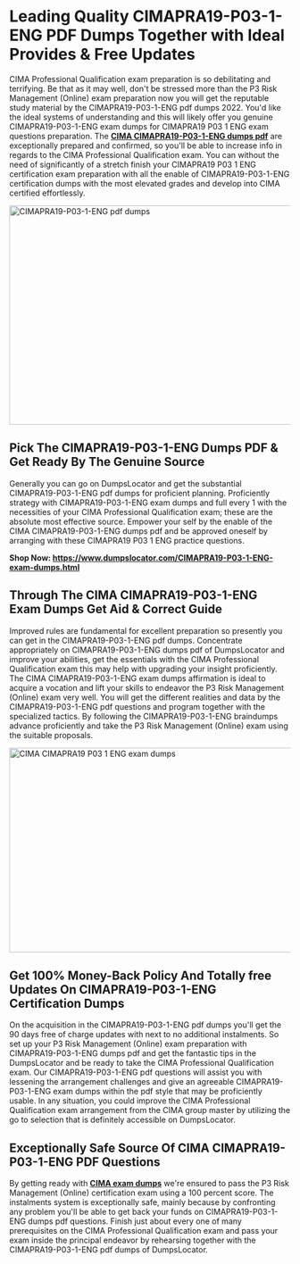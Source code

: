 <h1><strong>Leading Quality CIMAPRA19-P03-1-ENG PDF Dumps Together with Ideal Provides &amp; Free Updates</strong></h1>
<p>CIMA Professional Qualification exam preparation is so debilitating and terrifying. Be that as it may well, don't be stressed more than the P3 Risk Management (Online) exam preparation now you will get the reputable study material by the CIMAPRA19-P03-1-ENG pdf dumps 2022. You'd like the ideal systems of understanding and this will likely offer you genuine CIMAPRA19-P03-1-ENG exam dumps for CIMAPRA19 P03 1 ENG exam questions preparation. The <strong><a href="https://www.dumpslocator.com/CIMAPRA19-P03-1-ENG-exam-dumps.html">CIMA CIMAPRA19-P03-1-ENG dumps pdf</a></strong> are exceptionally prepared and confirmed, so you'll be able to increase info in regards to the CIMA Professional Qualification exam. You can without the need of significantly of a stretch finish your CIMAPRA19 P03 1 ENG certification exam preparation with all the enable of CIMAPRA19-P03-1-ENG certification dumps with the most elevated grades and develop into CIMA certified effortlessly.</p>
<p><img src="https://i.ibb.co/SKhFh8d/Pastel-Purple-Computer-UI-Class-Syllabus-Education-Presentation.png" alt="CIMAPRA19-P03-1-ENG pdf dumps" width="700" height="393" /></p>
<h2><strong>Pick The CIMAPRA19-P03-1-ENG Dumps PDF &amp; Get Ready By The Genuine Source</strong></h2>
<p>Generally you can go on DumpsLocator and get the substantial CIMAPRA19-P03-1-ENG pdf dumps for proficient planning. Proficiently strategy with CIMAPRA19-P03-1-ENG exam dumps and full every 1 with the necessities of your CIMA Professional Qualification exam; these are the absolute most effective source. Empower your self by the enable of the CIMA CIMAPRA19-P03-1-ENG dumps pdf and be approved oneself by arranging with these CIMAPRA19 P03 1 ENG practice questions.</p>
<p><strong>Shop Now: <a href="https://www.dumpslocator.com/CIMAPRA19-P03-1-ENG-exam-dumps.html">https://www.dumpslocator.com/CIMAPRA19-P03-1-ENG-exam-dumps.html</a></strong></p>
<h2><strong>Through The CIMA CIMAPRA19-P03-1-ENG Exam Dumps Get Aid &amp; Correct Guide</strong></h2>
<p>Improved rules are fundamental for excellent preparation so presently you can get in the CIMAPRA19-P03-1-ENG pdf dumps. Concentrate appropriately on CIMAPRA19-P03-1-ENG dumps pdf of DumpsLocator and improve your abilities, get the essentials with the CIMA Professional Qualification exam this may help with upgrading your insight proficiently. The CIMA CIMAPRA19-P03-1-ENG exam dumps affirmation is ideal to acquire a vocation and lift your skills to endeavor the P3 Risk Management (Online) exam very well. You will get the different realities and data by the CIMAPRA19-P03-1-ENG pdf questions and program together with the specialized tactics. By following the CIMAPRA19-P03-1-ENG braindumps advance proficiently and take the P3 Risk Management (Online) exam using the suitable proposals.</p>
<p><a href="https://www.dumpslocator.com/CIMAPRA19-P03-1-ENG-exam-dumps.html"><img src="https://i.ibb.co/NtZbgjG/Blue-and-White-Medical-Dental-Clinic-Facebook-Ad.png" alt="CIMA CIMAPRA19 P03 1 ENG exam dumps" width="700" height="367" /></a></p>
<h2><strong>Get 100% Money-Back Policy And Totally free Updates On CIMAPRA19-P03-1-ENG Certification Dumps</strong></h2>
<p>On the acquisition in the CIMAPRA19-P03-1-ENG pdf dumps you'll get the 90 days free of charge updates with next to no additional instalments. So set up your P3 Risk Management (Online) exam preparation with CIMAPRA19-P03-1-ENG dumps pdf and get the fantastic tips in the DumpsLocator and be ready to take the CIMA Professional Qualification exam. Our CIMAPRA19-P03-1-ENG pdf questions will assist you with lessening the arrangement challenges and give an agreeable CIMAPRA19-P03-1-ENG exam dumps within the pdf style that may be proficiently usable. In any situation, you could improve the CIMA Professional Qualification exam arrangement from the CIMA group master by utilizing the go to selection that is definitely accessible on DumpsLocator.</p>
<h2><strong>Exceptionally Safe Source Of CIMA CIMAPRA19-P03-1-ENG PDF Questions</strong></h2>
<p>By getting ready with <strong><a href="https://www.dumpslocator.com/cima-exams.html">CIMA exam dumps</a></strong> we're ensured to pass the P3 Risk Management (Online) certification exam using a 100 percent score. The instalments system is exceptionally safe, mainly because by confronting any problem you'll be able to get back your funds on CIMAPRA19-P03-1-ENG dumps pdf questions. Finish just about every one of many prerequisites on the CIMA Professional Qualification exam and pass your exam inside the principal endeavor by rehearsing together with the CIMAPRA19-P03-1-ENG pdf dumps of DumpsLocator.</p>
